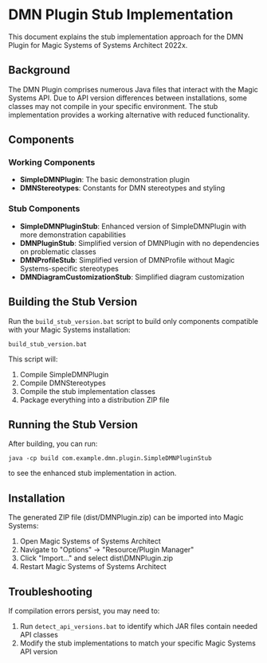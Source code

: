 # DMN Plugin Stub Implementation

This document explains the stub implementation approach for the DMN Plugin for Magic Systems of Systems Architect 2022x.

## Background

The DMN Plugin comprises numerous Java files that interact with the Magic Systems API. Due to API version differences between installations, some classes may not compile in your specific environment. The stub implementation provides a working alternative with reduced functionality.

## Components

### Working Components

- **SimpleDMNPlugin**: The basic demonstration plugin
- **DMNStereotypes**: Constants for DMN stereotypes and styling

### Stub Components

- **SimpleDMNPluginStub**: Enhanced version of SimpleDMNPlugin with more demonstration capabilities 
- **DMNPluginStub**: Simplified version of DMNPlugin with no dependencies on problematic classes
- **DMNProfileStub**: Simplified version of DMNProfile without Magic Systems-specific stereotypes
- **DMNDiagramCustomizationStub**: Simplified diagram customization

## Building the Stub Version

Run the `build_stub_version.bat` script to build only components compatible with your Magic Systems installation:

```
build_stub_version.bat
```

This script will:
1. Compile SimpleDMNPlugin
2. Compile DMNStereotypes
3. Compile the stub implementation classes
4. Package everything into a distribution ZIP file

## Running the Stub Version

After building, you can run:

```
java -cp build com.example.dmn.plugin.SimpleDMNPluginStub
```

to see the enhanced stub implementation in action.

## Installation

The generated ZIP file (dist/DMNPlugin.zip) can be imported into Magic Systems:

1. Open Magic Systems of Systems Architect
2. Navigate to "Options" → "Resource/Plugin Manager"
3. Click "Import..." and select dist\DMNPlugin.zip
4. Restart Magic Systems of Systems Architect

## Troubleshooting

If compilation errors persist, you may need to:

1. Run `detect_api_versions.bat` to identify which JAR files contain needed API classes
2. Modify the stub implementations to match your specific Magic Systems API version